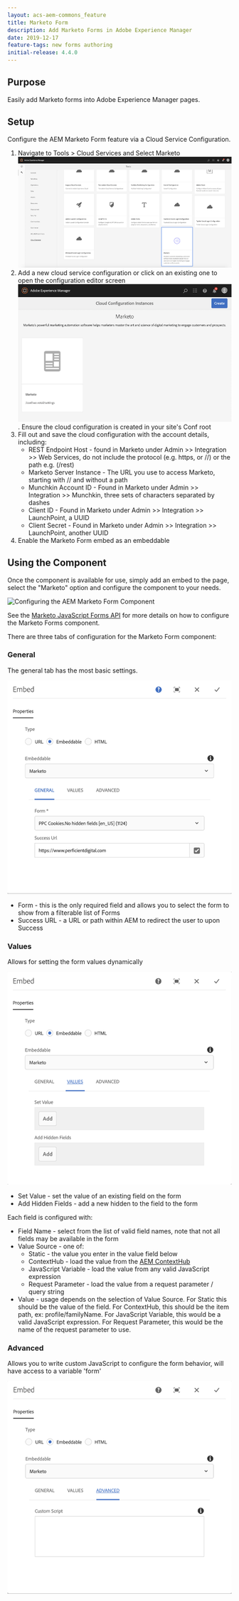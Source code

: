 ```yaml
---
layout: acs-aem-commons_feature
title: Marketo Form
description: Add Marketo Forms in Adobe Experience Manager
date: 2019-12-17
feature-tags: new forms authoring
initial-release: 4.4.0
---
```


## Purpose

Easily add Marketo forms into Adobe Experience Manager pages.

## Setup

Configure the AEM Marketo Form feature via a Cloud Service Configuration.

1. Navigate to Tools > Cloud Services and Select Marketo
    ![Marketo Cloud Configuration](images/Marketo-Cloud-Config.png)
2. Add a new cloud service configuration or click on an existing one to open the configuration editor screen
    ![Marketo Cloud Configuration Screen](images/Marketo-Cloud-Config-Screen.png). Ensure the cloud configuration is created in your site's Conf root
3. Fill out and save the cloud configuration with the account details, including:
    - REST Endpoint Host - found in Marketo under Admin >> Integration >> Web Services, do not include the protocol (e.g. https, or //) or the path e.g. (/rest)
    - Marketo Server Instance - The URL you use to access Marketo, starting with // and without a path
    - Munchkin Account ID - Found in Marketo under Admin >> Integration >> Munchkin, three sets of characters separated by dashes
    - Client ID - Found in Marketo under Admin >> Integration >> LaunchPoint, a UUID
    - Client Secret - Found in Marketo under Admin >> Integration >> LaunchPoint, another UUID
5. Enable the Marketo Form embed as an embeddable

## Using the Component

Once the component is available for use, simply add an embed to the page, select the "Marketo" option and configure the component to your needs.

![Configuring the AEM Marketo Form Component](images/Marketo-Form.gif)

See the [Marketo JavaScript Forms API](https://developers.marketo.com/javascript-api/forms/) for more details on how to configure the Marketo Forms component.

There are three tabs of configuration for the Marketo Form component:

### General

The general tab has the most basic settings.

![Marketo Form Component General Tab](images/General-Tab.png)

 - Form - this is the only required field and allows you to select the form to show from a filterable list of Forms
 - Success URL - a URL or path within AEM to redirect the user to upon Success

### Values

Allows for setting the form values dynamically

![Marketo Form Component Values Tab](images/Values-Tab.png)

 - Set Value - set the value of an existing field on the form
 - Add Hidden Fields - add a new hidden to the field to the form

 Each field is configured with:

 - Field Name - select from the list of valid field names, note that not all fields may be available in the form
 - Value Source - one of:
   - Static - the value you enter in the value field below
   - ContextHub - load the value from the [AEM ContextHub](https://helpx.adobe.com/experience-manager/6-3/sites/developing/using/contexthub.html)
   - JavaScript Variable - load the value from any valid JavaScript expression
   - Request Parameter - load the value from a request parameter / query string
 - Value - usage depends on the selection of Value Source. For Static this should be the value of the field. For ContextHub, this should be the item path, ex: profile/familyName. For JavaScript Variable, this would be a valid JavaScript expression. For Request Parameter, this would be the name of the request parameter to use.

### Advanced

Allows you to write custom JavaScript to configure the form behavior, will have access to a variable 'form'

![Marketo Form Component Advanced Tab](images/Advanced-Tab.png)

